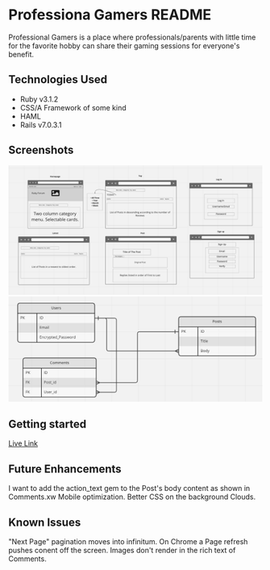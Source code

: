 # Professiona Gamers README

Professional Gamers is a place where professionals/parents with little time for the favorite hobby can share their gaming sessions for everyone's benefit.

## Technologies Used

- Ruby v3.1.2 
- CSS/A Framework of some kind 
- HAML 
- Rails v7.0.3.1 


## Screenshots
![Wireframes](./wireframes.png)
![ERD](./erd.png)

## Getting started
[Live Link](https://professional-gamers.herokuapp.com)
## Future Enhancements
I want to add the action_text gem to the Post's body content as shown in Comments.xw
Mobile optimization.
Better CSS on the background Clouds.
## Known Issues
"Next Page" pagination moves into infinitum.
On Chrome a Page refresh pushes conent off the screen.
Images don't render in the rich text of Comments.

